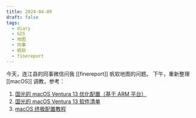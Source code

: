 ```yaml
---
title: 2024-04-09
draft: false
tags:
  - diary
  - GIS
  - 地图
  - 同事
  - 帆软
  - finereport
---
```

今天，连江县的同事微信问我 [[finereport]] 帆软地图的问题。
下午，重新整理 [[macOS]] 调教，参考：

1. [国光的 macOS Ventura 13 优化配置（基于 ARM 平台）](https://www.sqlsec.com/2023/07/ventura.html)
2. [国光的 macOS Ventura 13 软件清单](https://www.sqlsec.com/2023/09/softmac.html)
3. [macOS 终极配置教程](https://44maker.github.io/wiki/Mac/index.html)
